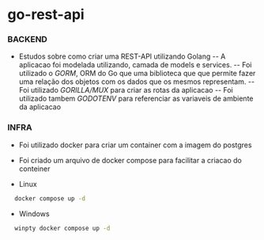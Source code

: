 # go-rest-api

### BACKEND
- Estudos sobre como criar uma REST-API utilizando Golang
-- A aplicacao foi modelada utilizando, camada de models e services.
-- Foi utilizado o *GORM*, ORM do Go  que uma biblioteca que que permite 
   fazer uma relação dos objetos com os dados que os mesmos representam.
-- Foi utilizado *GORILLA/MUX* para criar as rotas da aplicacao
-- Foi utilizado tambem *GODOTENV* para referenciar as variaveis de ambiente da aplicacao

### INFRA
- Foi utilizado docker para criar um container com a imagem do postgres
- Foi criado um arquivo de docker compose para facilitar a criacao do conteiner

- Linux
```sh
  docker compose up -d
```
- Windows

```sh
  winpty docker compose up -d
```
